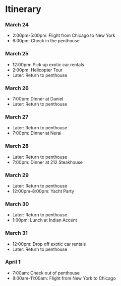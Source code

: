 # Itinerary


### March 24

* 2:00pm-5:00pm: Flight from Chicago to New York
* 6:00pm: Check in the penthouse

### March 25

* 12:00pm: Pick up exotic car rentals
* 2:00pm: Helicopter Tour
* Later: Return to penthouse

### March 26

* 7:00pm: Dinner at Daniel
* Later: Return to penthouse

### March 27

* Later: Return to penthouse
* 7:00pm: Dinner at Nerai

### March 28

* Later: Return to penthouse
* 7:00pm: Dinner at 212 Steakhouse

### March 29

* Later: Return to penthouse
* 12:00pm-8:00pm: Yacht Party

### March 30

* Later: Return to penthouse
* 1:00pm: Lunch at Indian Accent

### March 31

* 12:00pm: Drop off exotic car rentals
* Later: Return to penthouse

### April 1

* 7:00am: Check out of penthouse
* 8:00am-11:00am: Flight from New York to Chicago
